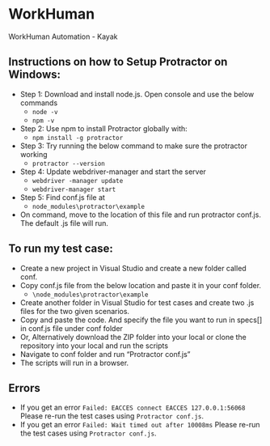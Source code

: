 # WorkHuman
WorkHuman Automation - Kayak 


## Instructions on how to Setup Protractor on Windows:
- Step 1: Download and install node.js. Open console and use the below commands
  -  `node -v`
  -  `npm -v`
- Step 2: Use npm to install Protractor globally with:
  - `npm install -g protractor`
- Step 3: Try running the below command to make sure the protractor working
  - `protractor --version` 
- Step 4: Update webdriver-manager and start the server
  - `webdriver -manager update` 
  - `webdriver-manager start` 
- Step 5: Find conf.js file at
  - `node_modules\protractor\example`
- On command, move to the location of this file and run protractor conf.js.
The default .js file will run.
 
## To run my test case:
- Create a new project in Visual Studio and create a new folder called conf.
- Copy conf.js file from the below location and paste it in your conf folder.
  - `\node_modules\protractor\example`
- Create another folder in Visual Studio for test cases and create two .js files for the two given scenarios.
- Copy and paste the code. And specify the file you want to run in specs[] in conf.js file under conf folder
- Or, Alternatively download the ZIP folder into your local or clone the repository into your local and run the scripts 
- Navigate to conf folder and run “Protractor conf.js”
- The scripts will run in a browser.

## Errors
- If you get an error `Failed: EACCES connect EACCES 127.0.0.1:56068` Please re-run the test cases using `Protractor conf.js`.
- If you get an error `Failed: Wait timed out after 10008ms` Please re-run the test cases using `Protractor conf.js`.
